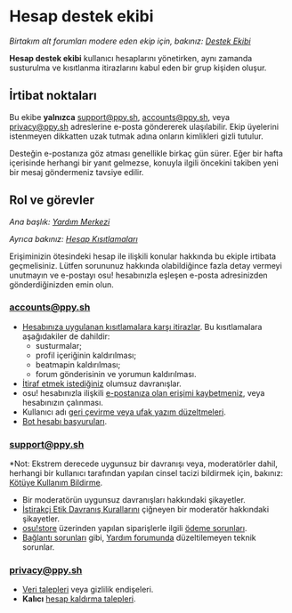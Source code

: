 # Hesap destek ekibi

*Birtakım alt forumları modere eden ekip için, bakınız: [Destek Ekibi](/wiki/People/The_Team/Support_Team)*

**Hesap destek ekibi** kullanıcı hesaplarını yönetirken, aynı zamanda susturulma ve kısıtlanma itirazlarını kabul eden bir grup kişiden oluşur.

## İrtibat noktaları

Bu ekibe **yalnızca** [support@ppy.sh](mailto:support@ppy.sh), [accounts@ppy.sh](mailto:accounts@ppy.sh), veya [privacy@ppy.sh](mailto:privacy@ppy.sh) adreslerine e-posta göndererek ulaşılabilir. Ekip üyelerini istenmeyen dikkatten uzak tutmak adına onların kimlikleri gizli tutulur.

Desteğin e-postanıza göz atması genellikle birkaç gün sürer. Eğer bir hafta içerisinde herhangi bir yanıt gelmezse, konuyla ilgili öncekini takiben yeni bir mesaj göndermeniz tavsiye edilir.

## Rol ve görevler

*Ana başlık: [Yardım Merkezi](/wiki/Help_Centre)*

*Ayrıca bakınız: [Hesap Kısıtlamaları](/wiki/Help_Centre/Account_Restrictions)*

Erişiminizin ötesindeki hesap ile ilişkili konular hakkında bu ekiple irtibata geçmelisiniz. Lütfen sorununuz hakkında olabildiğince fazla detay vermeyi unutmayın ve e-postayı osu! hesabınızla eşleşen e-posta adresinizden gönderdiğinizden emin olun.

### [accounts@ppy.sh](mailto:accounts@ppy.sh)

- [Hesabınıza uygulanan kısıtlamalara karşı itirazlar](/wiki/Help_Centre/Account_Restrictions). Bu kısıtlamalara aşağıdakiler de dahildir:
  - susturmalar;
  - profil içeriğinin kaldırılması;
  - beatmapin kaldırılması;
  - forum gönderisinin ve yorumun kaldırılması.
- [İtiraf etmek istediğiniz](/wiki/Reporting_Bad_Behaviour/Handling_Foul_Play#what-can-i-do-if-i've-broken-the-rules?) olumsuz davranışlar.
- osu! hesabınızla ilişkili [e-postanıza olan erişimi kaybetmeniz](/wiki/Help_Centre/Installation_and_registration#sign-in), veya hesabınızın çalınması.
- Kullanıcı adı [geri çevirme veya ufak yazım düzeltmeleri](/wiki/Help_Centre/Account#name-changes).
- [Bot hesabı başvuruları](/wiki/Bot_Account).

### [support@ppy.sh](mailto:support@ppy.sh)

*Not: Ekstrem derecede uygunsuz bir davranışı veya, moderatörler dahil, herhangi bir kullanıcı tarafından yapılan cinsel tacizi bildirmek için, bakınız: [Kötüye Kullanım Bildirme](/wiki/Reporting_Bad_Behaviour/Abuse).

- Bir moderatörün uygunsuz davranışları hakkındaki şikayetler.
- [İştirakçi Etik Davranış Kurallarını](/wiki/Contributor_Code_of_Conduct) çiğneyen bir moderatör hakkındaki şikayetler.
- [osu!store](https://osu.ppy.sh/store/listing) üzerinden yapılan siparişlerle ilgili [ödeme sorunları](/wiki/Help_Centre/Account#supporter).
- [Bağlantı sorunları](/wiki/Help_Centre/Client#online-features) gibi, [Yardım forumunda](https://osu.ppy.sh/community/forums/5) düzeltilemeyen teknik sorunlar.

### [privacy@ppy.sh](mailto:privacy@ppy.sh)

- [Veri talepleri](/wiki/Legal/Privacy#data-controller) veya gizlilik endişeleri.
- **Kalıcı** [hesap kaldırma talepleri](/wiki/Legal/Privacy#your-rights-and-control).
